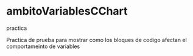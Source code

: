 # ambitoVariablesCChart
practica 

Practica de prueba para mostrar como los bloques de codigo afectan el comportameinto de variables
